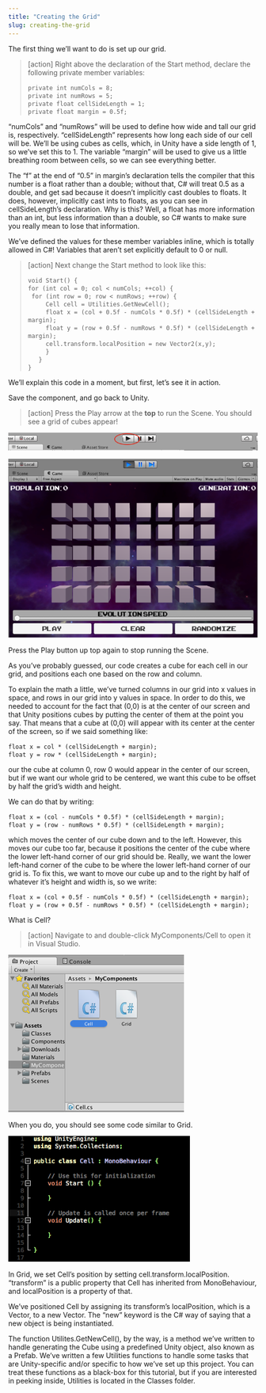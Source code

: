 ```yaml
---
title: "Creating the Grid"
slug: creating-the-grid
---
```


The first thing we’ll want to do is set up our grid.

>[action]
>Right above the declaration of the Start method, declare the following
private member variables:
>
>```
>private int numCols = 8;
>private int numRows = 5;
>private float cellSideLength = 1;
>private float margin = 0.5f;
>```

“numCols” and “numRows” will be used to define how wide and tall our
grid is, respectively. “cellSideLength” represents how long each side of
our cell will be. We’ll be using cubes as cells, which, in Unity have a
side length of 1, so we’ve set this to 1. The variable “margin” will be
used to give us a little breathing room between cells, so we can see
everything better.

The “f” at the end of “0.5” in margin’s declaration tells the compiler
that this number is a float rather than a double; without that, C\# will
treat 0.5 as a double, and get sad because it doesn’t implicitly cast
doubles to floats. It does, however, implicitly cast ints to floats, as
you can see in cellSideLength’s declaration. Why is this? Well, a float
has more information than an int, but less information than a double, so
C\# wants to make sure you really mean to lose that information.

We’ve defined the values for these member variables inline, which is
totally allowed in C\#! Variables that aren’t set explicitly default to
0 or null.

>[action]
>Next change the Start method to look like this:
>
>```
>void Start() {
>for (int col = 0; col < numCols; ++col) {
>  for (int row = 0; row < numRows; ++row) {
>      Cell cell = Utilities.GetNewCell();
>      float x = (col + 0.5f - numCols * 0.5f) * (cellSideLength + margin);
>      float y = (row + 0.5f - numRows * 0.5f) * (cellSideLength + margin);
>      cell.transform.localPosition = new Vector2(x,y);
>      }
>    }
>}
>```

We’ll explain this code in a moment, but first, let’s see it in action.

Save the component, and go back to Unity.

>[action]
>Press the Play arrow at the **top** to run the Scene. You should see a
grid of cubes appear!

![](../media/image27.png)

![](../media/image28.png)

Press the Play button up top again to stop running the Scene.

As you’ve probably guessed, our code creates a cube for each cell in our
grid, and positions each one based on the row and column.

To explain the math a little, we’ve turned columns in our grid into x
values in space, and rows in our grid into y values in space. In order
to do this, we needed to account for the fact that (0,0) is at the
center of our screen and that Unity positions cubes by putting the
center of them at the point you say. That means that a cube at (0,0)
will appear with its center at the center of the screen, so if we said
something like:

```
float x = col * (cellSideLength + margin);
float y = row * (cellSideLength + margin);
```

our the cube at column 0, row 0 would appear in the center of our
screen, but if we want our whole grid to be centered, we want this cube
to be offset by half the grid’s width and height.

We can do that by writing:

```
float x = (col - numCols * 0.5f) * (cellSideLength + margin);
float y = (row - numRows * 0.5f) * (cellSideLength + margin);
```

which moves the center of our cube down and to the left. However, this
moves our cube too far, because it positions the center of the cube
where the lower left-hand corner of our grid should be. Really, we want
the lower left-hand corner of the cube to be where the lower left-hand
corner of our grid is. To fix this, we want to move our cube up and to
the right by half of whatever it’s height and width is, so we write:

```
float x = (col + 0.5f - numCols * 0.5f) * (cellSideLength + margin);
float y = (row + 0.5f - numRows * 0.5f) * (cellSideLength + margin);
```

What is Cell?

>[action]
>Navigate to and double-click MyComponents/Cell to open it in Visual
Studio.

![](../media/image29.png)

When you do, you should see some code similar to Grid.

![](../media/image04.png)

In Grid, we set Cell’s position by setting cell.transform.localPosition.
“transform” is a public property that Cell has inherited from
MonoBehaviour, and localPosition is a property of that.

We’ve positioned Cell by assigning its transform’s localPosition, which
is a Vector, to a new Vector. The “new” keyword is the C\# way of saying
that a new object is being instantiated.

The function Utilites.GetNewCell(), by the way, is a method we’ve
written to handle generating the Cube using a predefined Unity object,
also known as a Prefab. We’ve written a few Utilities functions to
handle some tasks that are Unity-specific and/or specific to how we’ve
set up this project. You can treat these functions as a black-box for
this tutorial, but if you are interested in peeking inside, Utilities is
located in the Classes folder.
